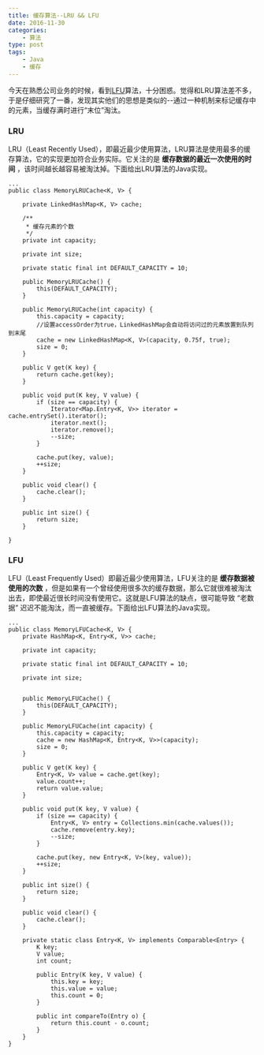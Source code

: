 ```yaml
---
title: 缓存算法--LRU && LFU
date: 2016-11-30
categories:
    - 算法
type: post
tags:
    - Java
    - 缓存
---
```


今天在熟悉公司业务的时候，看到[LFU](http://baike.baidu.com/link?url=njKbC1j8pqxN7q75i8U0db8AAE7uOKCbDWgmG1hVR6Ucm8xR5jiTAR_ACFDUiurrOMAUfIICIKtUziWtTYsvBa)算法，十分困惑。觉得和LRU算法差不多，于是仔细研究了一番，发现其实他们的思想是类似的--通过一种机制来标记缓存中的元素，当缓存满时进行“末位”淘汰。

<!--more-->

### LRU

LRU（Least Recently Used），即最近最少使用算法，LRU算法是使用最多的缓存算法，它的实现更加符合业务实际。它关注的是 **缓存数据的最近一次使用的时间** ，该时间越长越容易被淘汰掉。下面给出LRU算法的Java实现。

```
...
public class MemoryLRUCache<K, V> {

    private LinkedHashMap<K, V> cache;

    /**
     * 缓存元素的个数
     */
    private int capacity;

    private int size;

    private static final int DEFAULT_CAPACITY = 10;

    public MemoryLRUCache() {
        this(DEFAULT_CAPACITY);
    }

    public MemoryLRUCache(int capacity) {
        this.capacity = capacity;
        //设置accessOrder为true，LinkedHashMap会自动将访问过的元素放置到队列到末尾
        cache = new LinkedHashMap<K, V>(capacity, 0.75f, true);
        size = 0;
    }

    public V get(K key) {
        return cache.get(key);
    }

    public void put(K key, V value) {
        if (size == capacity) {
            Iterator<Map.Entry<K, V>> iterator = cache.entrySet().iterator();
            iterator.next();
            iterator.remove();
            --size;
        }

        cache.put(key, value);
        ++size;
    }

    public void clear() {
        cache.clear();
    }

    public int size() {
        return size;
    }

}

```

### LFU

LFU（Least Frequently Used）即最近最少使用算法，LFU关注的是 **缓存数据被使用的次数** ，但是如果有一个曾经使用很多次的缓存数据，那么它就很难被淘汰出去，即使最近很长时间没有使用它。这就是LFU算法的缺点，很可能导致 “老数据” 迟迟不能淘汰，而一直被缓存。下面给出LFU算法的Java实现。

```
...
public class MemoryLFUCache<K, V> {
    private HashMap<K, Entry<K, V>> cache;

    private int capacity;

    private static final int DEFAULT_CAPACITY = 10;

    private int size;


    public MemoryLFUCache() {
        this(DEFAULT_CAPACITY);
    }

    public MemoryLFUCache(int capacity) {
        this.capacity = capacity;
        cache = new HashMap<K, Entry<K, V>>(capacity);
        size = 0;
    }

    public V get(K key) {
        Entry<K, V> value = cache.get(key);
        value.count++;
        return value.value;
    }

    public void put(K key, V value) {
        if (size == capacity) {
            Entry<K, V> entry = Collections.min(cache.values());
            cache.remove(entry.key);
            --size;
        }

        cache.put(key, new Entry<K, V>(key, value));
        ++size;
    }

    public int size() {
        return size;
    }

    public void clear() {
        cache.clear();
    }

    private static class Entry<K, V> implements Comparable<Entry> {
        K key;
        V value;
        int count;

        public Entry(K key, V value) {
            this.key = key;
            this.value = value;
            this.count = 0;
        }

        public int compareTo(Entry o) {
            return this.count - o.count;
        }
    }
}
```